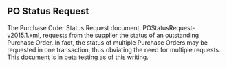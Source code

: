 ## PO Status Request

The Purchase Order Status Request document, POStatusRequest-v2015.1.xml, requests from the supplier the status of an outstanding Purchase Order. In fact, the status of multiple Purchase Orders may be requested in one transaction, thus obviating the need for multiple requests. This document is in beta testing as of this writing.